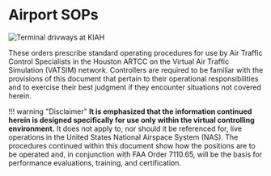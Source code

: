 # Airport SOPs
![Terminal drivways at KIAH](https://viadirect.com/wp-content/uploads/2020/01/1120-x-350-George-Bush-Intercontinental-Airport-Location.jpg)

These orders prescribe standard operating procedures for use by Air Traffic Control Specialists in the Houston ARTCC on the Virtual Air Traffic Simulation (VATSIM) network. Controllers are required to be familiar with the provisions of this document that pertain to their operational responsibilities and to exercise their best judgment if they encounter situations not covered
herein.

!!! warning "Disclaimer"
    **It is emphasized that the information continued herein is designed specifically for use only within the virtual controlling environment.** It does not apply to, nor should it be referenced for, live operations in the United States National Airspace System (NAS). The procedures continued within this document show how the positions are to be operated and, in conjunction with FAA Order 7110.65, will be the basis for performance evaluations, training, and certification.